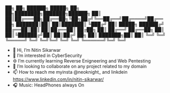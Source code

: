 ██╗  ██╗ ██████╗  █████╗ ██╗  ██╗████████╗███████╗██████╗ 
██║  ██║██╔═══██╗██╔══██╗╚██╗██╔╝╚══██╔══╝██╔════╝██╔══██╗
███████║██║   ██║███████║ ╚███╔╝    ██║   █████╗  ██████╔╝
██╔══██║██║   ██║██╔══██║ ██╔██╗    ██║   ██╔══╝  ██╔══██╗
██║  ██║╚██████╔╝██║  ██║██╔╝ ██╗   ██║   ███████╗██║  ██║
╚═╝  ╚═╝ ╚═════╝ ╚═╝  ╚═╝╚═╝  ╚═╝   ╚═╝   ╚══════╝╚═╝  ╚═╝

- 👋 Hi, I’m Nitin Sikarwar
- 👀 I’m interested in CyberSecurity 
- ⚙️ I’m currently learning Reverse Enigneering and Web Pentesting
- 🔗 I’m looking to collaborate on any project related to my domain
- 📫 How to reach me myinsta @neoknight_ and linkdein https://www.linkedin.com/in/nitin-sikarwar/
- 🎧 Music: HeadPhones always On

<!---
hoaxter/hoaxter is a ✨ special ✨ repository because its `README.md` (this file) appears on your GitHub profile.
You can click the Preview link to take a look at your changes.
--->
